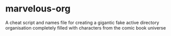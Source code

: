 marvelous-org
=============

A cheat script and names file for creating a gigantic fake active directory organisation completely filled with characters from the comic book universe

